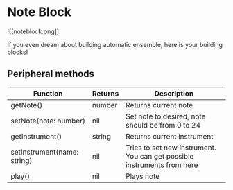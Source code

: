 # Note Block
<span class="describeimg">![[noteblock.png]]</span>

If you even dream about building automatic ensemble, here is your building blocks!
<br class="clearBoth" />

## Peripheral methods

| Function                    | Returns | Description                                                             |
|-----------------------------|---------|-------------------------------------------------------------------------|
| getNote()                   | number  | Returns current note                                                    |
| setNote(note: number)       | nil     | Set note to desired, note should be from 0 to 24                        |
| getInstrument()             | string  | Returns current instrument                                              |
| setInstrument(name: string) | nil     | Tries to set new instrument. You can get possible instruments from here |
| play()                      | nil     | Plays note                                                              |
